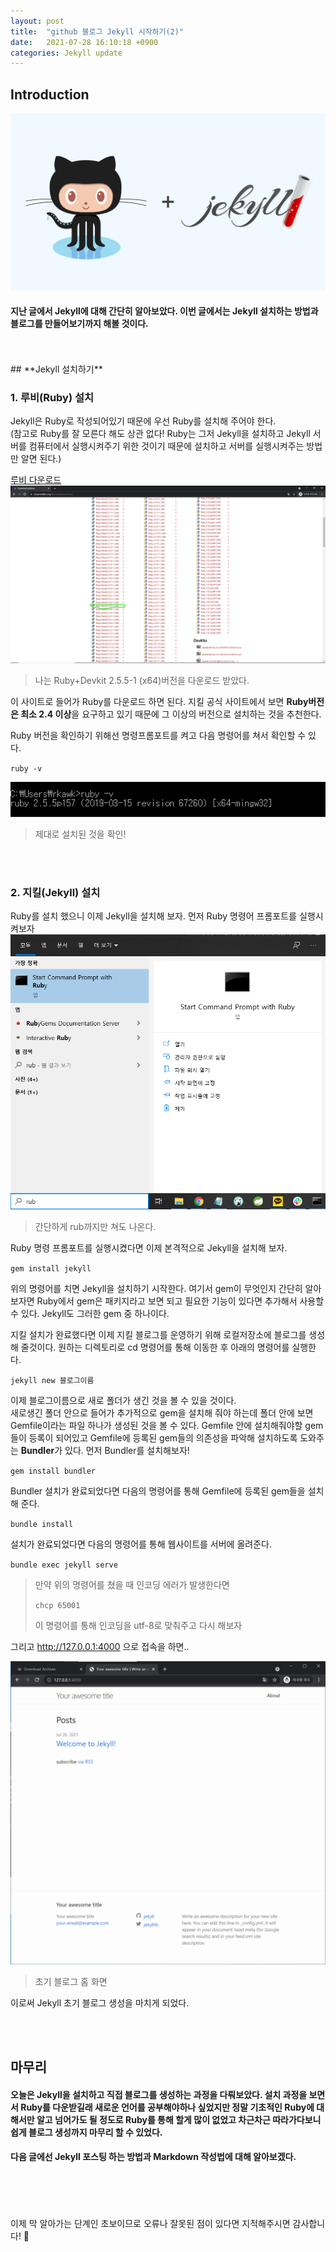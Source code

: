 ```yaml
---
layout: post
title:  "github 블로그 Jekyll 시작하기(2)"
date:   2021-07-28 16:10:18 +0900
categories: Jekyll update
---
```

## **Introduction**

![jekyll이미지](/img/github-jekyll.png)
>
#### 지난 글에서 Jekyll에 대해 간단히 알아보았다. 이번 글에서는 Jekyll 설치하는 방법과 블로그를 만들어보기까지 해볼 것이다.

<br>
<br>
## **Jekyll 설치하기**

### 1. 루비(Ruby) 설치
Jekyll은 Ruby로 작성되어있기 때문에 우선 Ruby를 설치해 주어야 한다.<br>
(참고로 Ruby를 잘 모른다 해도 상관 없다! Ruby는 그저 Jekyll을 설치하고 Jekyll 서버를 컴퓨터에서 실행시켜주기 위한 것이기 때문에 설치하고 서버를 실행시켜주는 방법만 알면 된다.)

[루비 다운로드](https://rubyinstaller.org/downloads/archives/)
![루비 다운로드 사이트](/img/ruby-install01.png)
> 나는 Ruby+Devkit 2.5.5-1 (x64)버전을 다운로드 받았다.

이 사이트로 들어가 Ruby를 다운로드 하면 된다. 지킬 공식 사이트에서 보면 **Ruby버전은 최소 2.4 이상**을 요구하고 있기 때문에 그 이상의 버전으로 설치하는 것을 추천한다.

Ruby 버전을 확인하기 위해선 명령프롬포트를 켜고 다음 명령어를 쳐서 확인할 수 있다.

`ruby -v`

![루비 버전 확인](/img/ruby-install02.png)
> 제대로 설치된 것을 확인!

<br><br>

### 2. 지킬(Jekyll) 설치
Ruby를 설치 했으니 이제 Jekyll을 설치해 보자. 먼저 Ruby 명령어 프롬포트를 실행시켜보자
![루비 명령어 프롬포트](/img/ruby-install03.png)
> 간단하게 rub까지만 쳐도 나온다.

Ruby 명령 프롬포트를 실행시켰다면 이제 본격적으로 Jekyll을 설치해 보자.

`gem install jekyll`

위의 명령어를 치면 Jekyll을 설치하기 시작한다. 여기서 gem이 무엇인지 간단히 알아보자면 Ruby에서 gem은 패키지라고 보면 되고 필요한 기능이 있다면 추가해서 사용할 수 있다. Jekyll도 그러한 gem 중 하나이다.

지킬 설치가 완료했다면 이제 지킬 블로그를 운영하기 위해 로컬저장소에 블로그를 생성해 줄것이다.
원하는 디렉토리로 cd 명령어를 통해 이동한 후 아래의 명령어를 실행한다.

`jekyll new 블로그이름`

이제 블로그이름으로 새로 폴더가 생긴 것을 볼 수 있을 것이다.<br>새로생긴 폴더 안으로 들어가 추가적으로 gem을 설치해 줘야 하는데 폴더 안에 보면 Gemfile이라는 파일 하나가 생성된 것을 볼 수 있다. Gemfile 안에 설치해줘야할 gem들이 등록이 되어있고 Gemfile에 등록된 gem들의 의존성을 파악해 설치하도록 도와주는 **Bundler**가 있다. 먼저 Bundler를 설치해보자!

`gem install bundler`

Bundler 설치가 완료되었다면 다음의 명령어를 통해 Gemfile에 등록된 gem들을 설치해 준다.

`bundle install`

설치가 완료되었다면 다음의 명령어를 통해 웹사이트를 서버에 올려준다.

`bundle exec jekyll serve`

>
>만약 위의 명령어를 쳤을 때 인코딩 에러가 발생한다면
>
>`chcp 65001`
>
>이 명령어를 통해 인코딩을 utf-8로 맞춰주고 다시 해보자

그리고 http://127.0.0.1:4000 으로 접속을 하면..


![지킬 초기 블로그](/img/jekyll01.png)
> 초기 블로그 홈 화면

이로써 Jekyll 초기 블로그 생성을 마치게 되었다.



<br>
<br>

## **마무리**
#### 오늘은 Jekyll을 설치하고 직접 블로그를 생성하는 과정을 다뤄보았다. 설치 과정을 보면서 Ruby를 다운받길래 새로운 언어를 공부해야하나 싶었지만 정말 기초적인 Ruby에 대해서만 알고 넘어가도 될 정도로 Ruby를 통해 할게 많이 없었고 차근차근 따라가다보니 쉽게 블로그 생성까지 마무리 할 수 있었다.

#### 다음 글에선 Jekyll 포스팅 하는 방법과 Markdown 작성법에 대해 알아보겠다.


<br>
<br>
<br>
<br>
이제 막 알아가는 단계인 초보이므로 오류나 잘못된 점이 있다면 지적해주시면 감사합니다! 🥰
